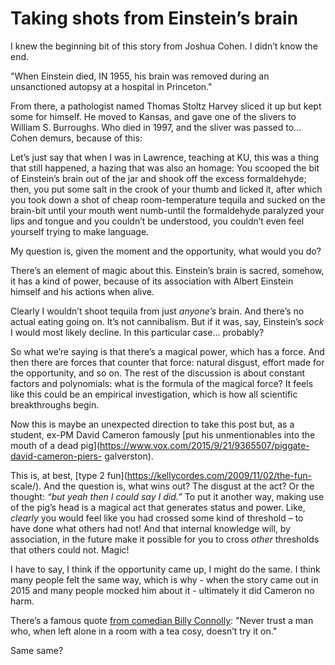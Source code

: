 # Taking shots from Einstein’s brain

I knew the beginning bit of this story from Joshua Cohen. I didn’t know the
end.

"When Einstein died, IN 1955, his brain was removed during an unsanctioned
autopsy at a hospital in Princeton."

From there, a pathologist named Thomas Stoltz Harvey sliced it up but kept
some for himself. He moved to Kansas, and gave one of the slivers to William
S. Burroughs. Who died in 1997, and the sliver was passed to… Cohen demurs,
because of this:

Let’s just say that when I was in Lawrence, teaching at KU, this was a thing
that still happened, a hazing that was also an homage: You scooped the bit of
Einstein’s brain out of the jar and shook off the excess formaldehyde; then,
you put some salt in the crook of your thumb and licked it, after which you
took down a shot of cheap room-temperature tequila and sucked on the brain-bit
until your mouth went numb-until the formaldehyde paralyzed your lips and
tongue and you couldn’t be understood, you couldn’t even feel yourself trying
to make language.

My question is, given the moment and the opportunity, what would you do?

There’s an element of magic about this. Einstein’s brain is sacred, somehow,
it has a kind of power, because of its association with Albert Einstein
himself and his actions when alive.

Clearly I wouldn’t shoot tequila from just _anyone’s_ brain. And there’s no
actual eating going on. It’s not cannibalism. But if it was, say, Einstein’s
_sock_ I would most likely decline. In this particular case… probably?

So what we’re saying is that there’s a magical power, which has a force. And
then there are forces that counter that force: natural disgust, effort made
for the opportunity, and so on. The rest of the discussion is about constant
factors and polynomials: what is the formula of the magical force? It feels
like this could be an empirical investigation, which is how all scientific
breakthroughs begin.

Now this is maybe an unexpected direction to take this post but, as a student,
ex-PM David Cameron famously [put his unmentionables into the mouth of a dead
pig](https://www.vox.com/2015/9/21/9365507/piggate-david-cameron-piers-
galverston).

This is, at best, [type 2 fun](https://kellycordes.com/2009/11/02/the-fun-
scale/). And the question is, what wins out? The disgust at the act? Or the
thought: _“but yeah then I could say I did.”_ To put it another way, making
use of the pig’s head is a magical act that generates status and power. Like,
_clearly_ you would feel like you had crossed some kind of threshold – to have
done what others had not! And that internal knowledge will, by association, in
the future make it possible for you to cross _other_ thresholds that others
could not. Magic!

I have to say, I think if the opportunity came up, I might do the same. I
think many people felt the same way, which is why - when the story came out in
2015 and many people mocked him about it - ultimately it did Cameron no harm.

There’s a famous quote [from comedian Billy
Connolly](https://twitter.com/qikipedia/status/400337764849168385?lang=en):
"Never trust a man who, when left alone in a room with a tea cosy, doesn’t try
it on."

Same same?
